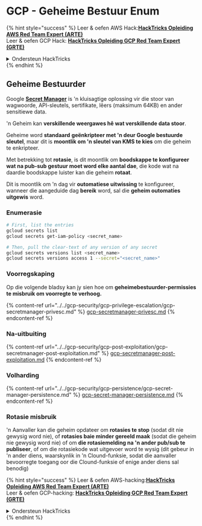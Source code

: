 # GCP - Geheime Bestuur Enum

{% hint style="success" %}
Leer & oefen AWS Hack:<img src="/.gitbook/assets/image.png" alt="" data-size="line">[**HackTricks Opleiding AWS Red Team Expert (ARTE)**](https://training.hacktricks.xyz/courses/arte)<img src="/.gitbook/assets/image.png" alt="" data-size="line">\
Leer & oefen GCP Hack: <img src="/.gitbook/assets/image (2).png" alt="" data-size="line">[**HackTricks Opleiding GCP Red Team Expert (GRTE)**<img src="/.gitbook/assets/image (2).png" alt="" data-size="line">](https://training.hacktricks.xyz/courses/grte)

<details>

<summary>Ondersteun HackTricks</summary>

* Controleer die [**inskrywingsplanne**](https://github.com/sponsors/carlospolop)!
* **Sluit aan by die** 💬 [**Discord-groep**](https://discord.gg/hRep4RUj7f) of die [**telegram-groep**](https://t.me/peass) of **volg** ons op **Twitter** 🐦 [**@hacktricks\_live**](https://twitter.com/hacktricks\_live)**.**
* **Deel hacktruuks deur PR's in te dien by die** [**HackTricks**](https://github.com/carlospolop/hacktricks) en [**HackTricks Cloud**](https://github.com/carlospolop/hacktricks-cloud) github-opslag.

</details>
{% endhint %}

## Geheime Bestuurder

Google [**Secret Manager**](https://cloud.google.com/solutions/secrets-management/) is 'n kluisagtige oplossing vir die stoor van wagwoorde, API-sleutels, sertifikate, lêers (maksimum 64KB) en ander sensitiewe data.

'n Geheim kan **verskillende weergawes hê wat verskillende data stoor**.

Geheime word **standaard** **geënkripteer met 'n deur Google bestuurde sleutel**, maar dit is **moontlik om 'n sleutel van KMS te kies** om die geheim te enkripteer.

Met betrekking tot **rotasie**, is dit moontlik om **boodskappe te konfigureer wat na pub-sub gestuur moet word elke aantal dae**, die kode wat na daardie boodskappe luister kan die geheim **rotaat**.

Dit is moontlik om 'n dag vir **outomatiese uitwissing** te konfigureer, wanneer die aangeduide dag **bereik** word, sal die **geheim outomaties uitgewis** word.

### Enumerasie
```bash
# First, list the entries
gcloud secrets list
gcloud secrets get-iam-policy <secret_name>

# Then, pull the clear-text of any version of any secret
gcloud secrets versions list <secret_name>
gcloud secrets versions access 1 --secret="<secret_name>"
```
### Voorregskaping

Op die volgende bladsy kan jy sien hoe om **geheimebestuurder-permissies te misbruik om voorregte te verhoog.**

{% content-ref url="../../gcp-security/gcp-privilege-escalation/gcp-secretmanager-privesc.md" %}
[gcp-secretmanager-privesc.md](../../gcp-security/gcp-privilege-escalation/gcp-secretmanager-privesc.md)
{% endcontent-ref %}

### Na-uitbuiting

{% content-ref url="../../gcp-security/gcp-post-exploitation/gcp-secretmanager-post-exploitation.md" %}
[gcp-secretmanager-post-exploitation.md](../../gcp-security/gcp-post-exploitation/gcp-secretmanager-post-exploitation.md)
{% endcontent-ref %}

### Volharding

{% content-ref url="../../gcp-security/gcp-persistence/gcp-secret-manager-persistence.md" %}
[gcp-secret-manager-persistence.md](../../gcp-security/gcp-persistence/gcp-secret-manager-persistence.md)
{% endcontent-ref %}

### Rotasie misbruik

'n Aanvaller kan die geheim opdateer om **rotasies te stop** (sodat dit nie gewysig word nie), of **rotasies baie minder gereeld maak** (sodat die geheim nie gewysig word nie) of om **die rotasiemelding na 'n ander pub/sub te publiseer**, of om die rotasiekode wat uitgevoer word te wysig (dit gebeur in 'n ander diens, waarskynlik in 'n Clound-funksie, sodat die aanvaller bevoorregte toegang oor die Clound-funksie of enige ander diens sal benodig) 

{% hint style="success" %}
Leer & oefen AWS-hacking:<img src="/.gitbook/assets/image.png" alt="" data-size="line">[**HackTricks Opleiding AWS Red Team Expert (ARTE)**](https://training.hacktricks.xyz/courses/arte)<img src="/.gitbook/assets/image.png" alt="" data-size="line">\
Leer & oefen GCP-hacking: <img src="/.gitbook/assets/image (2).png" alt="" data-size="line">[**HackTricks Opleiding GCP Red Team Expert (GRTE)**<img src="/.gitbook/assets/image (2).png" alt="" data-size="line">](https://training.hacktricks.xyz/courses/grte)

<details>

<summary>Ondersteun HackTricks</summary>

* Kontroleer die [**inskrywingsplanne**](https://github.com/sponsors/carlospolop)!
* **Sluit aan by die** 💬 [**Discord-groep**](https://discord.gg/hRep4RUj7f) of die [**telegram-groep**](https://t.me/peass) of **volg** ons op **Twitter** 🐦 [**@hacktricks\_live**](https://twitter.com/hacktricks\_live)**.**
* **Deel hacktruuks deur PR's in te dien by die** [**HackTricks**](https://github.com/carlospolop/hacktricks) en [**HackTricks Cloud**](https://github.com/carlospolop/hacktricks-cloud) github-opslag.

</details>
{% endhint %}
